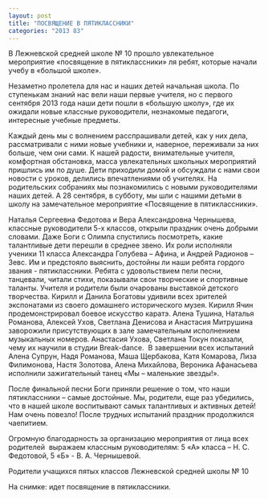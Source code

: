 ```yaml
---
layout: post
title: "ПОСВЯЩЕНИЕ В ПЯТИКЛАССНИКИ"
categories: "2013 83"
---
```


В Лежневской средней школе № 10 прошло увлекательное мероприятие «посвящение в пятиклассники» ля ребят, которые начали учебу в «большой школе».

Незаметно пролетела для нас и наших детей начальная школа. По ступенькам знаний нас вели наши первые учителя, но с первого сентября 2013 года наши дети пошли в «большую школу», где их ожидали новые классные руководители, незнакомые педагоги, интересные учебные предметы.

Каждый день мы с волнением расспрашивали детей, как у них дела, рассматривали с ними новые учебники и, наверное, переживали за них больше, чем они сами. К нашей радости, внимательные учителя, комфортная обстановка, масса увлекательных школьных мероприятий пришлись им по душе. Дети приходили домой и обсуждали с нами свои новости с уроков, делились впечатлениями об учителях. На родительских собраниях мы познакомились с новыми руководителями наших детей. А 28 сентября, в субботу, мы шли с нашими детьми в школу на замечательное мероприятие «Посвящение в пятиклассники».

Наталья Сергеевна Федотова и Вера Александровна Чернышева, классные руководители 5-х классов, открыли праздник очень добрыми словами. Даже Боги с Олимпа спустились посмотреть, какие талантливые дети перешли в среднее звено. Их роли исполняли ученики 11 класса Александра Голубева – Афина, и Андрей Радионов – Зевс. Им и предстояло выяснить, достойны ли наши ребята гордого звания - пятиклассники. Ребята с удовольствием пели песни, танцевали, читали стихи, показывали свои творческие и спортивные таланты. Учителя и родители были очарованы выставкой детского творчества. Кирилл и Данила Богатовы удивили всех зрителей экспонатами из своего домашнего исторического музея. Кирилл Ячин продемонстрировал боевое искусство каратэ. Алена Тушина, Наталья Романова, Алексей Ухов, Светлана Денисова и Анастасия Митрушина заворожили присутствующих в зале замечательным исполнением музыкальных номеров. Анастасия Ухова, Светлана Токун показали, чему их научили в студии Break-dance.  В завершении всех испытаний Алена Супрун, Надя Романова, Маша Щербакова, Катя Комарова, Лиза Филимонова, Настя Золотова, Алена Михайлова, Вероника Афанасьева исполнили зажигательный танец «Мы – маленькие звезды!».

После финальной песни Боги приняли решение о том, что наши пятиклассники – самые достойные. Мы, родители, еще раз убедились, что в нашей школе воспитывают самых талантливых и активных детей! Нам очень повезло! После трудных испытаний праздник продолжился чаепитием.

Огромную благодарность за организацию мероприятия от лица всех родителей  выражаем классным руководителям: 5 «А» класса – Н. С. Федотовой, 5 «Б» - В. А. Чернышевой.

Родители учащихся пятых классов Лежневской средней школы № 10

На снимке: идет посвящение в пятиклассники.


